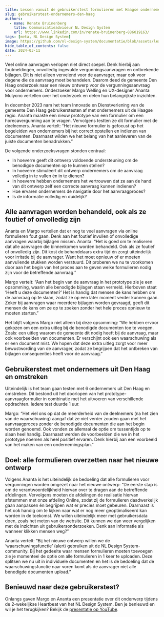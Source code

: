 ```yaml
---
title: Lessen vanuit de gebruikerstest formulieren met Haagse ondernemers
slug: gebruikerstest-ondernemers-den-haag
authors:
  - name: Renate Bruinenberg
    title: Communicatieadviseur NL Design System
    url: https://www.linkedin.com/in/renate-bruinenberg-886019163/
tags: [meta, NL Design System]
image: https://github.com/nl-design-system/documentatie/blob/assets/lessen-gebruikerstest.png?raw=true
hide_table_of_contents: false
date: 2024-03-11
---
```


Veel online aanvragen verlopen niet direct soepel. Denk hierbij aan foutmeldingen, onvolledig ingevulde vergunningsaanvragen en ontbrekende bijlagen. Dit is niet alleen vervelend voor de aanvrager, maar ook voor degene die de aanvraag moet behandelen. Daarom deed de gemeente Den Haag onderzoek naar een nieuw ontwerp voor de vergunningsaanvraag voor ondernemers. Onderzoeker Margo Welling en UX-designer Ananta Mulyono vertellen over het onderzoek en delen hun belangrijkste inzichten.

<!-- truncate -->

In december 2023 nam het team Innovatie en Dienstverlening van de gemeente Den Haag gebruikerstesten af met ondernemers uit de Haagse regio. Ananta maakte een nieuw prototype van een formulier om een horecavergunning aan te vragen. Vervolgens testten ze dit formulier met de deelnemers. Ananta vertelt: “Het nieuwe formulier is gefocust op het begeleiden van ondernemers bij het correct opstellen en indienen van documenten. Daarnaast wilden we het belang van het aanleveren van de juiste documenten benadrukken.”

De volgende onderzoeksvragen stonden centraal:

- In hoeverre geeft dit ontwerp voldoende ondersteuning om de benodigde documenten op te kunnen stellen?
- In hoeverre stimuleert dit ontwerp ondernemers om de aanvraag volledig in te vullen én in te dienen?
- In hoeverre hebben ondernemers het vertrouwen dat ze aan de hand van dit ontwerp zelf een correcte aanvraag kunnen indienen?
- Hoe ervaren ondernemers de navigatie door het aanvraagproces?
- Is de informatie volledig en duidelijk?

## Alle aanvragen worden behandeld, ook als ze foutief of onvolledig zijn

Ananta en Margo vertellen dat er nog te veel aanvragen via online formulieren fout gaan. Denk aan het foutief invullen of onvolledige aanvragen waarbij bijlagen missen. Ananta: “Het is goed om te realiseren dat alle aanvragen die binnenkomen worden behandeld. Ook als ze foutief of onvolledig zijn. Dit kost de behandelaars extra tijd én zorgt uiteindelijk voor irritatie bij de aanvrager. Want het moet opnieuw of er moeten aanvullende stukken worden verstuurd. Dit proberen we nu te voorkomen door aan het begin van het proces aan te geven welke formulieren nodig zijn voor de betreffende aanvraag.”

Margo vertelt: “Aan het begin van de aanvraag in het prototype zie je een opsomming, waarin alle benodigde bijlagen staan vermeld. Hierboven staat ‘Heeft u deze documenten?’ Het is handig dat mensen de kans hebben om de aanvraag op te slaan, zodat ze op een later moment verder kunnen gaan. Zeker bij aanvragen waar meerdere bijlagen worden gevraagd, geeft dit mensen de kans om ze op te zoeken zonder het hele proces opnieuw te moeten starten.”

Het blijft volgens Margo niet alleen bij deze opsomming: “We hebben ervoor gekozen om een extra uitleg bij de benodigde documenten toe te voegen. Zoals: een uitleg waarom de gemeente dit nodig heeft bij de aanvraag, maar ook voorbeelden van documenten. Er verschijnt ook een waarschuwing als er een document mist. We hopen dat deze extra uitleg zorgt voor meer bewustwording van de aanvrager, zodat ze begrijpen dat het ontbreken van bijlagen consequenties heeft voor de aanvraag.”

## Gebruikerstest met ondernemers uit Den Haag en omstreken

Uiteindelijk is het team gaan testen met 6 ondernemers uit Den Haag en omstreken. Dit bestond uit het doorlopen van het prototype-aanvraagformulier in combinatie met het uitvoeren van verschillende opdrachten. Iedere test duurde 1 uur.

Margo: “Het viel ons op dat de meerderheid van de deelnemers (na het zien van de waarschuwing) aangaf dat ze niet verder zouden gaan met het aanvraagproces zonder de benodigde documenten die aan het begin worden genoemd. Ook vonden ze allemaal de optie om tussentijds op te slaan heel handig. Daarnaast werden de voorbeelden die we in het prototype noemen als heel positief ervaren. Denk hierbij aan een voorbeeld van het maken van een ondernemingsplan.”

## Doel: alle formulieren overzetten naar het nieuwe ontwerp

Volgens Ananta is het uiteindelijk de bedoeling dat alle formulieren voor vergunningen worden omgezet naar het nieuwe ontwerp: “De eerste stap is om de verantwoordelijkheid hiervan over te dragen aan de betreffende afdelingen. Vervolgens moeten de afdelingen de realisatie hiervan afstemmen met onze afdeling Online, zodat zij de formulieren daadwerkelijk gaan aanpassen én begrijpen wat er precies moet gebeuren. Daarnaast is het ook handig om te kijken naar wat er nog meer geoptimaliseerd kan worden in de toekomst. We willen uiteindelijk meer met gebruikersdata doen, zoals het meten van de website. Dit kunnen we dan weer vergelijken met de inzichten uit gebruikersonderzoeken. Denk aan informatie als wanneer klikken mensen weg?”

Ananta vertelt: “Bij het nieuwe ontwerp willen we de ‘waarschuwingsfunctie’ (alert) gebruiken uit de NL Design System-community. Bij het gedeelte waar mensen formulieren moeten toevoegen zie je momenteel de optie om alle formulieren in 1 keer te uploaden. Deze splitsen we nu uit in individuele documenten en het is de bedoeling dat de waarschuwingsfunctie naar voren komt als de aanvrager niet alle benodigde documenten upload.”

## Benieuwd naar deze gebruikerstest?

Onlangs gaven Margo en Ananta een presentatie over dit onderwerp tijdens de 2-wekelijkse Heartbeat van het NL Design System. Ben je benieuwd en wil je het terugkijken? Bekijk de [presentatie op YouTube](https://www.youtube.com/watch?v=CQE3DZ2Gx9E&t=92).
